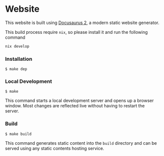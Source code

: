# Website

This website is built using [Docusaurus 2](https://docusaurus.io/), a modern static website generator.

This build process require `nix`, so please install it and run the following command

``` nix
nix develop
```

### Installation

```
$ make dep
```

### Local Development

```
$ make
```

This command starts a local development server and opens up a browser window. Most changes are reflected live without having to restart the server.

### Build

```
$ make build
```

This command generates static content into the `build` directory and can be served using any static contents hosting service.
